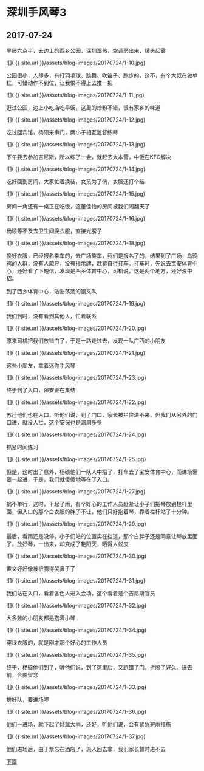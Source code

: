 深圳手风琴3
====================

2017-07-24
------------------------

早晨六点半，去边上的西乡公园，深圳湿热，空调房出来，镜头起雾

![]( {{ site.url }}/assets/blog-images/20170724/1-10.jpg)

公园很小，人却多，有打羽毛球、跳舞、吹笛子、跑步的，这不，有个大叔在做单杠，可惜动作不到位，让我恨不得上去推一把

![]( {{ site.url }}/assets/blog-images/20170724/1-11.jpg)

逛过公园，边上小吃店吃早饭，这里的炒粉不错，很有家乡的味道

![]( {{ site.url }}/assets/blog-images/20170724/1-12.jpg)

吃过回宾馆，杨硕来串门，两小子相互监督练琴

![]( {{ site.url }}/assets/blog-images/20170724/1-13.jpg)

下午要去参加吉尼斯，所以练了一会，就赶去大本营，中饭在KFC解决

![]( {{ site.url }}/assets/blog-images/20170724/1-14.jpg)

吃好回到房间，大家忙着换装，女孩为了俏，衣服还打个结

![]( {{ site.url }}/assets/blog-images/20170724/1-15.jpg)

房间一角还有一桌正在吃饭，这董佳怡的房间被我们闹翻天了

![]( {{ site.url }}/assets/blog-images/20170724/1-16.jpg)

杨硕等不及去卫生间换衣服，直接光膀子

![]( {{ site.url }}/assets/blog-images/20170724/1-18.jpg)

换好衣服，已经报名乘车的，去广场乘车，我们是报名了的，结果到了广场，乌鸦鸦的人群，没有人疏导，没有指示牌，赶紧自行打车。打车时，先说去宝安体育中心，还好看了下短信，发现是西乡体育中心，司机说，这是两个地方，还好没中招。

到了西乡体育中心，浩浩荡荡的钢叉队

![]( {{ site.url }}/assets/blog-images/20170724/1-19.jpg)

我们到时，没有看到其他人，忙着联系

![]( {{ site.url }}/assets/blog-images/20170724/1-20.jpg)

原来司机把我们放错门了，于是一路走过去，发现一队广西的小朋友

![]( {{ site.url }}/assets/blog-images/20170724/1-21.jpg)

这些小朋友，拿着迷你手风琴

![]( {{ site.url }}/assets/blog-images/20170724/1-23.jpg)

终于到了入口，保安正在集结

![]( {{ site.url }}/assets/blog-images/20170724/1-22.jpg)

苏迁他们也在入口，听他们说，到了门口，家长被拦住进不来，但我们从另外的门口进，就没人拦，这个安保也是漏洞多多

![]( {{ site.url }}/assets/blog-images/20170724/1-24.jpg)

抓紧时间练习

![]( {{ site.url }}/assets/blog-images/20170724/1-25.jpg)

但是，这时出了意外，杨硕他们一队人中招了，打车去了宝安体育中心，而进场需要一起进，于是，我们就傻傻地等在了入口。

![]( {{ site.url }}/assets/blog-images/20170724/1-27.jpg)

祸不单行，这时，下起了雨，有个好心的工作人员赶紧让小子们把琴放到栏杆里面，但入口的那个白衣服的胖子不让，他们只好抱着琴，靠着栏杆站了十分钟。

![]( {{ site.url }}/assets/blog-images/20170724/1-29.jpg)

最后，看雨还是没停，小子们站的位置实在挡道，那个白胖子还是同意让琴放里面了。放好琴，一出来，却变成了艳阳天，晒得人蜕皮

![]( {{ site.url }}/assets/blog-images/20170724/1-30.jpg)

黄文妤好像被折腾得哭鼻子了

![]( {{ site.url }}/assets/blog-images/20170724/1-31.jpg)

我们站在入口，看着各色人进入会场，这个看着是个吉尼斯官员

![]( {{ site.url }}/assets/blog-images/20170724/1-32.jpg)

大多数的小朋友都是抱着小琴

![]( {{ site.url }}/assets/blog-images/20170724/1-34.jpg)

穿绿衣服的，就是刚才那个好心的工作人员

![]( {{ site.url }}/assets/blog-images/20170724/1-35.jpg)

终于，杨硕他们到了，听他们说，到了这里后，又跑错了门，折腾了好久。进去前，合影留念

![]( {{ site.url }}/assets/blog-images/20170724/1-33.jpg)

排好队，要进场啰

![]( {{ site.url }}/assets/blog-images/20170724/1-36.jpg)

他们一进场，就下起了倾盆大雨，还好，听他们说，会有紧急避雨措施

![]( {{ site.url }}/assets/blog-images/20170724/1-37.jpg)

他们进场后，由于票忘在酒店了，派人回去拿，我们家长暂时进不去

[下篇](/2017/07/24/深圳手风琴4.html)